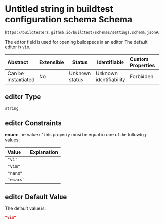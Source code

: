 # Untitled string in buildtest configuration schema Schema

```txt
https://buildtesters.github.io/buildtest/schemas/settings.schema.json#/properties/editor
```

The editor field is used for opening buildspecs in an editor. The default editor is `vim`.


| Abstract            | Extensible | Status         | Identifiable            | Custom Properties | Additional Properties | Access Restrictions | Defined In                                                                   |
| :------------------ | ---------- | -------------- | ----------------------- | :---------------- | --------------------- | ------------------- | ---------------------------------------------------------------------------- |
| Can be instantiated | No         | Unknown status | Unknown identifiability | Forbidden         | Allowed               | none                | [settings.schema.json\*](../out/settings.schema.json "open original schema") |

## editor Type

`string`

## editor Constraints

**enum**: the value of this property must be equal to one of the following values:

| Value     | Explanation |
| :-------- | ----------- |
| `"vi"`    |             |
| `"vim"`   |             |
| `"nano"`  |             |
| `"emacs"` |             |

## editor Default Value

The default value is:

```json
"vim"
```
